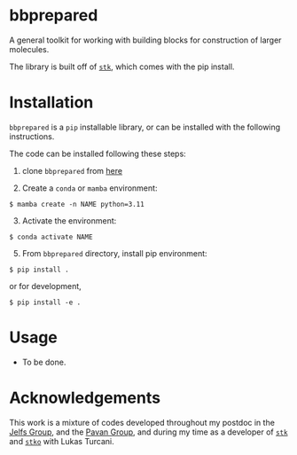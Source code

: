 # bbprepared
A general toolkit for working with building blocks for construction of larger molecules.

The library is built off of [`stk`](https://stk.readthedocs.io/en/stable/), which comes with the pip install.

# Installation

`bbprepared` is a `pip` installable library, or can be installed with the following instructions.

The code can be installed following these steps:

1. clone `bbprepared` from [here](https://github.com/andrewtarzia/bbprepared)

2. Create a `conda` or `mamba` environment:
 ```
 $ mamba create -n NAME python=3.11
 ```

3. Activate the environment:
 ```
$ conda activate NAME
```

5. From `bbprepared` directory, install pip environment:
```
$ pip install .
```
or for development,
```
$ pip install -e .
```


# Usage

* To be done.

# Acknowledgements

This work is a mixture of codes developed throughout my postdoc in the [Jelfs Group](http://www.jelfs-group.org/), and the [Pavan Group](https://www.gmpavanlab.com/), and during my time as a developer of [`stk`](https://stk.readthedocs.io/en/stable/) and [`stko`](https://github.com/JelfsMaterialsGroup/stko) with Lukas Turcani.